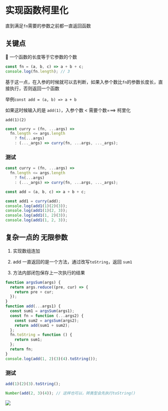 # 实现函数柯里化

直到满足`fn`需要的参数之前都一直返回函数

## 关键点

 一个函数的长度等于它参数的个数

```js
const fn = (a, b, c) => a + b + c;
console.log(fn.length); // 3
```

基于这一点，在入参的时候就可以去判断，如果入参个数比`fn`的参数长度长，直接执行，否则返回一个函数

举例`const add = (a, b) => a + b`

如果这时候输入的是 `add(1)`，入参个数 < 需要个数===> 柯里化

`add(1)(2)`

```js
const curry = (fn, ...args) =>
  fn.length <= args.length
    ? fn(...args)
    : (..._args) => curry(fn, ...args, ..._args);
```

### 测试

```js
const curry = (fn, ...args) =>
  fn.length <= args.length
    ? fn(...args)
    : (..._args) => curry(fn, ...args, ..._args);

const add = (a, b, c) => a + b + c;

const add1 = curry(add);
console.log(add1(1)(2)(3));
console.log(add1(1)(2, 3));
console.log(add1(1, 2)(3));
console.log(add1(1, 2, 3));
```

## 复杂一点的 无限参数

1. 实现数组连加

2. add 一直返回的是一个方法，通过改写`toString`，返回 `sum1`

3. 方法内部闭包保存上一次执行的结果

```js
function argsSum(args) {
  return args.reduce((pre, cur) => {
    return pre + cur;
  });
}
function add(...args1) {
  const sum1 = argsSum(args1);
  const fn = function (...args2) {
    const sum2 = argsSum(args2);
    return add(sum1 + sum2);
  };
  fn.toString = function () {
    return sum1;
  };
  return fn;
}
console.log(add(1, 2)(3)(4).toString());
```

### 测试

```js
add(1)(2)(3).toString();

Number(add(2, 3)(4)); // 这样也可以，转类型会先执行toString()
```

![](https://cdn.jsdelivr.net/gh/aaronkwong929/pictures/20210813105453.png)
